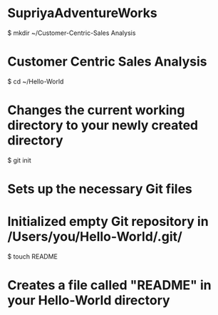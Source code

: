 SupriyaAdventureWorks
=====================
$ mkdir ~/Customer-Centric-Sales Analysis
# Customer Centric Sales Analysis

$ cd ~/Hello-World
# Changes the current working directory to your newly created directory

$ git init
# Sets up the necessary Git files
# Initialized empty Git repository in /Users/you/Hello-World/.git/

$ touch README
# Creates a file called "README" in your Hello-World directory

